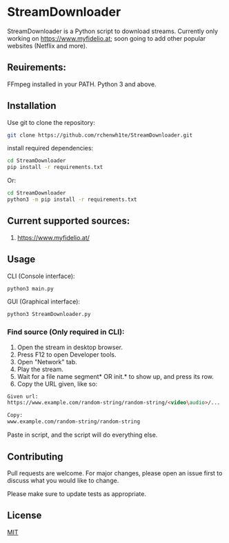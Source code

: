 # StreamDownloader

StreamDownloader is a Python script to download streams. Currently only working on https://www.myfidelio.at; soon going to add other popular websites (Netflix and more).
## Reuirements:
FFmpeg installed in your PATH.
Python 3 and above.

## Installation

Use git to clone the repository:

```bash
git clone https://github.com/rchenwh1te/StreamDownloader.git
```
install required dependencies:
```bash
cd StreamDownloader
pip install -r requirements.txt
```
Or:
```bash
cd StreamDownloader
python3 -m pip install -r requirements.txt
```

## Current supported sources:
1. https://www.myfidelio.at/

## Usage
CLI (Console interface):

```bash
python3 main.py
```

GUI (Graphical interface):
```bash
python3 StreamDownloader.py
```

### Find source (Only required in CLI):
1. Open the stream in desktop browser.
2. Press F12 to open Developer tools.
3. Open "Network" tab.
4. Play the stream.
5. Wait for a file name segment* OR init.* to show up, and press its row.
6. Copy the URL given, like so:
```html
Given url:
https://www.example.com/random-string/random-string/<video\audio>/...

Copy:
www.example.com/random-string/random-string
```
Paste in script, and the script will do everything else.

## Contributing
Pull requests are welcome. For major changes, please open an issue first to discuss what you would like to change.

Please make sure to update tests as appropriate.

## License
[MIT](https://choosealicense.com/licenses/mit/)
